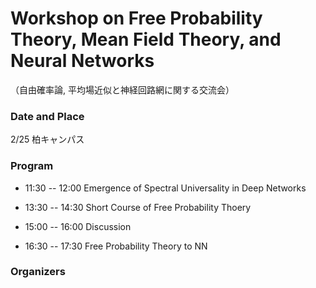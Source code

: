 
# Workshop on Free Probability Theory, Mean Field Theory, and Neural Networks

（自由確率論, 平均場近似と神経回路網に関する交流会）


###  Date and Place
2/25
柏キャンパス


###  Program


- 11:30 -- 12:00  Emergence of Spectral Universality in Deep Networks

- 13:30 -- 14:30  Short Course of Free Probability Thoery

- 15:00 -- 16:00  Discussion

- 16:30 -- 17:30  Free Probability Theory to NN



### Organizers

